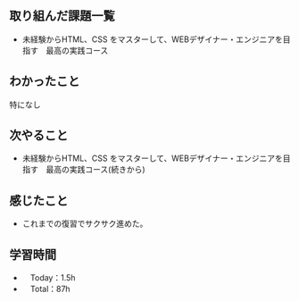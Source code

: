 ## 取り組んだ課題一覧
- 未経験からHTML、CSS をマスターして、WEBデザイナー・エンジニアを目指す　最高の実践コース

## わかったこと
特になし

## 次やること
- 未経験からHTML、CSS をマスターして、WEBデザイナー・エンジニアを目指す　最高の実践コース(続きから)

## 感じたこと
- これまでの復習でサクサク進めた。

## 学習時間
- 　Today：1.5h
- 　Total：87h
